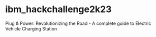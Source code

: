 # ibm_hackchallenge2k23
Plug &amp; Power: Revolutionizing the Road - A complete guide to Electric Vehicle Charging Station
